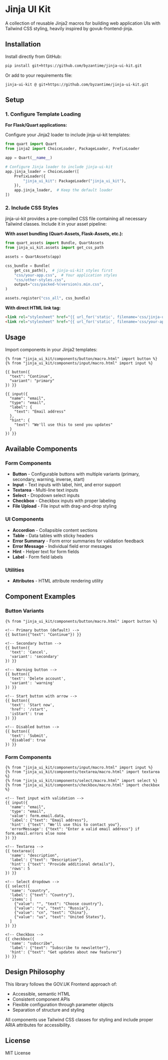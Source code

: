 # Jinja UI Kit

A collection of reusable Jinja2 macros for building web application UIs with Tailwind CSS styling, heavily inspired by govuk-frontend-jinja.

## Installation

Install directly from GitHub:

```bash
pip install git+https://github.com/byzantime/jinja-ui-kit.git
```

Or add to your requirements file:

```
jinja-ui-kit @ git+https://github.com/byzantime/jinja-ui-kit.git
```

## Setup

### 1. Configure Template Loading

**For Flask/Quart applications:**

Configure your Jinja2 loader to include jinja-ui-kit templates:

```python
from quart import Quart
from jinja2 import ChoiceLoader, PackageLoader, PrefixLoader

app = Quart(__name__)

# Configure Jinja loader to include jinja-ui-kit
app.jinja_loader = ChoiceLoader([
    PrefixLoader({
        "jinja_ui_kit": PackageLoader("jinja_ui_kit"),
    }),
    app.jinja_loader,  # Keep the default loader
])
```

### 2. Include CSS Styles

jinja-ui-kit provides a pre-compiled CSS file containing all necessary Tailwind classes. Include it in your asset pipeline:

**With asset bundling (Quart-Assets, Flask-Assets, etc.):**

```python
from quart_assets import Bundle, QuartAssets
from jinja_ui_kit.assets import get_css_path

assets = QuartAssets(app)

css_bundle = Bundle(
    get_css_path(),  # jinja-ui-kit styles first
    "css/your-app.css",  # Your application styles
    "css/other-styles.css",
    output="css/packed-%(version)s.min.css",
)

assets.register("css_all", css_bundle)
```

**With direct HTML link tag:**

```html
<link rel="stylesheet" href="{{ url_for('static', filename='css/jinja-ui-kit.min.css') }}">
<link rel="stylesheet" href="{{ url_for('static', filename='css/your-app.css') }}">
```

## Usage

Import components in your Jinja2 templates:

```jinja2
{% from "jinja_ui_kit/components/button/macro.html" import button %}
{% from "jinja_ui_kit/components/input/macro.html" import input %}

{{ button({
  "text": "Continue",
  "variant": "primary"
}) }}

{{ input({
  "name": "email",
  "type": "email",
  "label": {
    "text": "Email address"
  },
  "hint": {
    "text": "We'll use this to send you updates"
  }
}) }}
```

## Available Components

### Form Components
- **Button** - Configurable buttons with multiple variants (primary, secondary, warning, inverse, start)
- **Input** - Text inputs with label, hint, and error support
- **Textarea** - Multi-line text inputs
- **Select** - Dropdown select inputs
- **Checkbox** - Checkbox inputs with proper labeling
- **File Upload** - File input with drag-and-drop styling

### UI Components
- **Accordion** - Collapsible content sections
- **Table** - Data tables with sticky headers
- **Error Summary** - Form error summaries for validation feedback
- **Error Message** - Individual field error messages
- **Hint** - Helper text for form fields
- **Label** - Form field labels

### Utilities
- **Attributes** - HTML attribute rendering utility

## Component Examples

### Button Variants

```jinja2
{% from "jinja_ui_kit/components/button/macro.html" import button %}

<!-- Primary button (default) -->
{{ button({"text": "Continue"}) }}

<!-- Secondary button -->
{{ button({
  'text': 'Cancel',
  'variant': 'secondary'
}) }}

<!-- Warning button -->
{{ button({
  'text': 'Delete account',
  'variant': 'warning'
}) }}

<!-- Start button with arrow -->
{{ button({
  'text': 'Start now',
  'href': '/start',
  'isStart': true
}) }}

<!-- Disabled button -->
{{ button({
  'text': 'Submit',
  'disabled': true
}) }}
```

### Form Components

```jinja2
{% from "jinja_ui_kit/components/input/macro.html" import input %}
{% from "jinja_ui_kit/components/textarea/macro.html" import textarea %}
{% from "jinja_ui_kit/components/select/macro.html" import select %}
{% from "jinja_ui_kit/components/checkbox/macro.html" import checkbox %}

<!-- Text input with validation -->
{{ input({
  'name': "email",
  'type': "email",
  'value': form.email.data,
  'label': {"text": "Email address"},
  'hint': {"text": "We'll use this to contact you"},
  'errorMessage': {"text": "Enter a valid email address"} if form.email.errors else none
}) }}

<!-- Textarea -->
{{ textarea({
  'name': "description",
  'label': {"text": "Description"},
  'hint': {"text": "Provide additional details"},
  'rows': 5
}) }}

<!-- Select dropdown -->
{{ select({
  'name': "country",
  'label': {"text": "Country"},
  'items': [
    {"value": "", "text": "Choose country"},
    {"value": "ru", "text": "Russia"},
    {"value": "cn", "text": "China"},
    {"value": "us", "text": "United States"},
  ]
}) }}

<!-- Checkbox -->
{{ checkbox({
  'name': "subscribe",
  'label': {"text": "Subscribe to newsletter"},
  'hint': {"text": "Get updates about new features"}
}) }}
```

## Design Philosophy

This library follows the GOV.UK Frontend approach of:
- Accessible, semantic HTML
- Consistent component APIs
- Flexible configuration through parameter objects
- Separation of structure and styling

All components use Tailwind CSS classes for styling and include proper ARIA attributes for accessibility.

## License

MIT License
